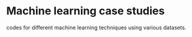 # Machine learning case studies
 codes for different machine learning techniques using various datasets.
